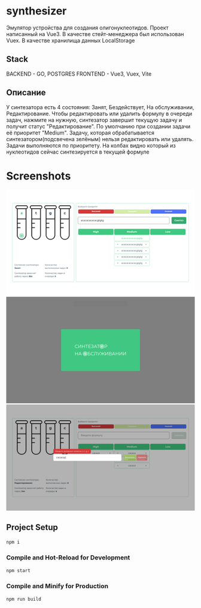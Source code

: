 # synthesizer

Эмулятор устройства для создания олигонуклеотидов. Проект написанный на Vue3. В качестве стейт-менеджера был использован Vuex. В качестве хранилища данных LocalStorage

## Stack
BACKEND - GO, POSTGRES
FRONTEND - Vue3, Vuex, Vite

## Описание

У синтезатора есть 4 состояния: Занят, Бездействует, На обслуживании, Редактирование. Чтобы редактировать или удалить формулу в очереди задач, нажмите на нужную, синтезатор завершит текущую задачу и получит статус "Редактирование". По умолчанию при создании задачи её приоритет "Medium". Задачу, которая обрабатывается синтезатором(подсвечена зелёным) нельзя редактировать или удалять. Задачи выполняются по приоритету. На колбах видно который из нуклеотидов сейчас синтезируется в текущей формуле

# Screenshots
![Image alt](https://github.com/rubenshteyn/synthesizer/blob/main/src/assets/img/screenshots/frame.png)
![Image alt](https://github.com/rubenshteyn/synthesizer/blob/main/src/assets/img/screenshots/modal.png)
![Image alt](https://github.com/rubenshteyn/synthesizer/blob/main/src/assets/img/screenshots/changeForm.png)

## Project Setup

```sh
npm i
```

### Compile and Hot-Reload for Development

```sh
npm start
```

### Compile and Minify for Production

```sh
npm run build
```
